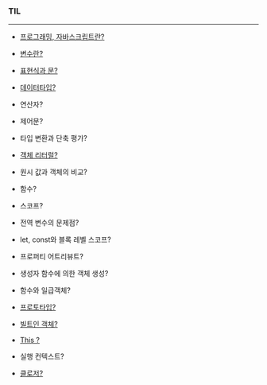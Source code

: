 ### TIL

---

- [프로그래밍, 자바스크립트란?](https://github.com/gyumk/TIL/blob/master/2020-04/0420-TIL.md)

- [변수란?](https://github.com/gyumk/TIL/blob/master/2020-04/0421-TIL.md#변수)

- [표현식과 문?](https://github.com/gyumk/TIL/blob/master/2020-04/0421-TIL.md#표현식과-문)

- [데이터타입?](https://github.com/gyumk/TIL/blob/master/2020-04/0423-TIL.md#데이터-타입의-종류)

- 연산자?

- 제어문?

- 타입 변환과 단축 평가?

- [객체 리터럴?](https://github.com/gyumk/TIL/blob/master/2020-04/0427-TIL.md#객체란)

- 원시 값과 객체의 비교?

- 함수?

- 스코프?

- 전역 변수의 문제점?

- let, const와 블록 레벨 스코프? 

- 프로퍼티 어트리뷰트? 

- 생성자 함수에 의한 객체 생성? 

- 함수와 일급객체? 

- [프로토타입?](https://github.com/gyumk/TIL/blob/master/2020-05/0510-TIL.md)

- [빌트인 객체?](https://github.com/gyumk/TIL/blob/master/2020-05/0507-TIL.md)

- [This ?](https://github.com/gyumk/TIL/blob/master/2020-05/0510-2-TIL.md)

- 실행 컨텍스트?

- [클로저?](https://github.com/gyumk/TIL/blob/master/2020-05/0512-TIL.md)

  